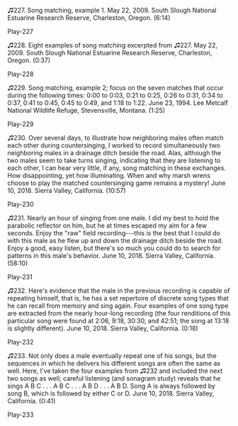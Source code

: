 ♫227. Song matching, example 1. May 22, 2009. South Slough National
Estuarine Research Reserve, Charleston, Oregon. (6:14)

Play-227

♫228. Eight examples of song matching excerpted from ♫227. May 22, 2009.
South Slough National Estuarine Research Reserve, Charleston, Oregon.
(0:37)

Play-228

♫229. Song matching, example 2; focus on the seven matches that occur
during the following times: 0:00 to 0:03, 0:21 to 0:25, 0:26 to 0:31,
0:34 to 0:37, 0:41 to 0:45, 0:45 to 0:49, and 1:18 to 1:22. June 23,
1994. Lee Metcalf National Wildlife Refuge, Stevensville, Montana.
(1:25)

Play-229

♫230. Over several days, to illustrate how neighboring males often match
each other during countersinging, I worked to record simultaneously two
neighboring males in a drainage ditch beside the road. Alas, although
the two males seem to take turns singing, indicating that they are
listening to each other, I can hear very little, if any, song matching
in these exchanges. How disappointing, yet how illuminating. When and
why marsh wrens choose to play the matched countersinging game remains a
mystery! June 10, 2018. Sierra Valley, California. (10:57)

Play-230

♫231. Nearly an hour of singing from one male. I did my best to hold the
parabolic reflector on him, but he at times escaped my aim for a few
seconds. Enjoy the "raw" field recording---this is the best that I could
do with this male as he flew up and down the drainage ditch beside the
road. Enjoy a good, easy listen, but there's so much you could do to
search for patterns in this male's behavior. June 10, 2018. Sierra
Valley, California. (58:10)

Play-231

♫232. Here's evidence that the male in the previous recording is capable
of repeating himself, that is, he has a set repertoire of discrete song
types that he can recall from memory and sing again. Four examples of
one song type are extracted from the nearly hour-long recording (the
four renditions of this particular song were found at 2:06, 9:18, 30:30,
and 42:51; the song at 13:18 is slightly different). June 10, 2018.
Sierra Valley, California. (0:18)

Play-232

♫233. Not only does a male eventually repeat one of his songs, but the
sequences in which he delivers his different songs are often the same as
well. Here, I've taken the four examples from ♫232 and included the next
two songs as well; careful listening (and sonagram study) reveals that
he sings A B C . . . A B C . . . A B D . . . A B D. Song A is always
followed by song B, which is followed by either C or D. June 10, 2018.
Sierra Valley, California. (0:41)

Play-233


